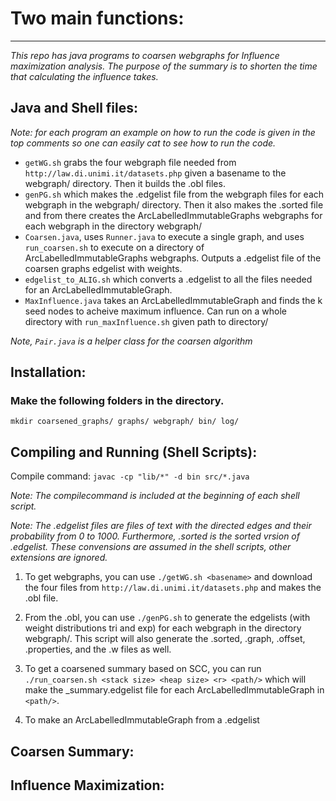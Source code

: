 # Two main functions:
------------------------

_This repo has java programs to coarsen webgraphs for Influence maximization analysis. The purpose of the summary is to shorten the time that calculating the influence takes._

Java and Shell files:
---------------------
_Note: for each program an example on how to run the code is given in the top comments so one can easily cat <program> to see how to run the code._


- `getWG.sh` grabs the four webgraph file needed from `http://law.di.unimi.it/datasets.php` given a basename to the webgraph/ directory. Then it builds the .obl files.
- `genPG.sh` which makes the .edgelist file from the webgraph files for each webgraph in the webgraph/ directory. Then it also makes the .sorted file and from there creates the ArcLabelledImmutableGraphs webgraphs for each webgraph in the directory webgraph/ 
- `Coarsen.java`, uses `Runner.java` to execute a single graph, and uses `run_coarsen.sh` to execute on a directory of ArcLabelledImmutableGraphs webgraphs. Outputs a .edgelist file of the coarsen graphs edgelist with weights.
- `edgelist_to_ALIG.sh` which converts a .edgelist to all the files needed for an ArcLabelledImmutableGraph. 
- `MaxInfluence.java` takes an ArcLabelledImmutableGraph and finds the k seed nodes to acheive maximum influence. Can run on a whole directory with `run_maxInfluence.sh` given path to directory/

_Note, `Pair.java` is a helper class for the coarsen algorithm_

Installation:
--------------
### Make the following folders in the directory.

`mkdir coarsened_graphs/ graphs/ webgraph/ bin/ log/`


Compiling and Running (Shell Scripts):
--------------------------------------
Compile command: `javac -cp "lib/*" -d bin src/*.java`

_Note: The compilecommand is included at the beginning of each shell script._

_Note: The .edgelist files are files of text with the directed edges and their probability from 0 to 1000. Furthermore, .sorted is the sorted vrsion of .edgelist. These convensions are assumed in the shell scripts, other extensions are ignored._



1) To get webgraphs, you can use `./getWG.sh <basename>` and download the four files from `http://law.di.unimi.it/datasets.php` and makes the .obl file.

2) From the .obl, you can use `./genPG.sh` to generate the edgelists (with weight distributions tri and exp) for each webgraph in the directory webgraph/. This script will also generate the .sorted, .graph, .offset, .properties, and the .w files as well.

3) To get a coarsened summary based on SCC, you can run `./run_coarsen.sh <stack size> <heap size> <r> <path/>` which will make the _summary.edgelist file for each ArcLabelledImmutableGraph in `<path/>`.

4) To make an ArcLabelledImmutableGraph from a .edgelist

Coarsen Summary:
----------------




Influence Maximization:
-------------------------

